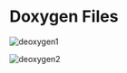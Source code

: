 # Doxygen Files

![deoxygen1](https://user-images.githubusercontent.com/98875082/153701285-d7ffeb8e-6716-406e-8015-7f1135e386fe.PNG)

![deoxygen2](https://user-images.githubusercontent.com/98875082/153701290-dea35a74-4d3a-4d7e-b10e-72d874ef36e4.PNG)
